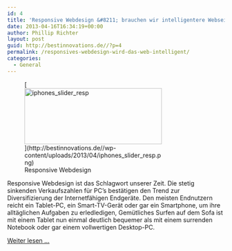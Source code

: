 ```yaml
---
id: 4
title: 'Responsive Webdesign &#8211; brauchen wir intelligentere Webseiten?'
date: 2013-04-16T16:34:19+00:00
author: Phillip Richter
layout: post
guid: http://bestinnovations.de//?p=4
permalink: /responsives-webdesign-wird-das-web-intelligent/
categories:
  - General
---
```

<figure id="attachment_10" style="width: 318px" class="wp-caption alignleft">[<img class="size-medium wp-image-10 " alt="iphones_slider_resp" src="http://bestinnovations.de//wp-content/uploads/2013/04/iphones_slider_resp-300x123.png" width="318" height="130" srcset="http://bestinnovations.de/wp-content/uploads/2013/04/iphones_slider_resp-300x123.png 300w, http://bestinnovations.de/wp-content/uploads/2013/04/iphones_slider_resp.png 800w" sizes="(max-width: 318px) 85vw, 318px" />](http://bestinnovations.de//wp-content/uploads/2013/04/iphones_slider_resp.png)<figcaption class="wp-caption-text">Responsive Webdesign</figcaption></figure> 

Responsive Webdesign ist das Schlagwort unserer Zeit. Die stetig sinkenden Verkaufszahlen für PC&#8217;s bestätigen den Trend zur Diversifizierung der Internetfähigen Endgeräte. Den meisten Endnutzern reicht ein Tablet-PC, ein Smart-TV-Gerät oder gar ein Smartphone, um ihre alltäglichen Aufgaben zu erledledigen, Gemütliches Surfen auf dem Sofa ist mit einem Tablet nun einmal deutlich bequemer als mit einem surrenden Notebook oder gar einem vollwertigen Desktop-PC.

[Weiter lesen &#8230;](http://pagewizz.com/responsive-webdesign-brauchen-wir-intelligentere-webseiten/)